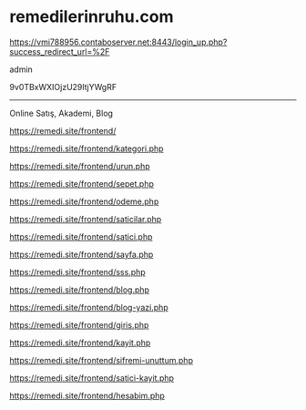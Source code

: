 # remedilerinruhu.com
https://vmi788956.contaboserver.net:8443/login_up.php?success_redirect_url=%2F

admin

9v0TBxWXIOjzU29ltjYWgRF


<hr>
Online Satış, Akademi, Blog


https://remedi.site/frontend/


https://remedi.site/frontend/kategori.php


https://remedi.site/frontend/urun.php


https://remedi.site/frontend/sepet.php


https://remedi.site/frontend/odeme.php


https://remedi.site/frontend/saticilar.php


https://remedi.site/frontend/satici.php


https://remedi.site/frontend/sayfa.php


https://remedi.site/frontend/sss.php


https://remedi.site/frontend/blog.php


https://remedi.site/frontend/blog-yazi.php


https://remedi.site/frontend/giris.php


https://remedi.site/frontend/kayit.php


https://remedi.site/frontend/sifremi-unuttum.php


https://remedi.site/frontend/satici-kayit.php


https://remedi.site/frontend/hesabim.php
